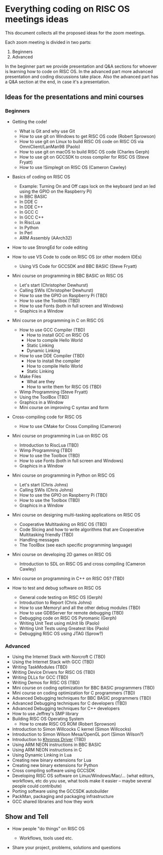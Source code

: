 # Everything coding on RISC OS meetings ideas

This document collects all the proposed ideas for the zoom meetings.

Each zoom meeting is divided in two parts:

1) Beginners
2) Advanced

In the beginner part we provide presentation and Q&A sections for whoever is learning how to code on RISC OS.
In the advanced part more advanced presentation and coding discussions take place. Also the advanced part has a Q&A section at the end, in case it's a presentation.

## Ideas for the presentations and mini courses

### Beginners

* Getting the code!
  * What is Git and why use Git
  * How to use git on Windows to get RISC OS code (Robert Sprowson)
  * How to use git on Linux to build RISC OS code on RISC OS via OmniClient/LanMan98 (Paolo)
  * How to use git on macOS to build RISC OS code (Charles Gerph)
  * How to use git on GCCSDK to cross compiler for RISC OS (Steve Fryatt)
  * How to use !Simplegit on RISC OS (Cameron Cawley)

* Basics of coding on RISC OS
    * Example: Turning On and Off caps lock on the keyboard (and an led using the GPIO on the Raspberry Pi)
    * In BBC BASIC
    * In DDE C
    * In DDE C++
    * In GCC C
    * In GCC C++
    * In RiscLua
    * In Python
    * In Perl
    * ARM Assembly (AArch32)

* How to use StrongEd for code editing

* How to use VS Code to code on RISC OS (or other modern IDEs)
  * Using VS Code for GCCSDK and BBC BASIC (Steve Fryatt)

* Mini course on programming in BBC BASIC on RISC OS
  * Let's start (Christopher Dewhurst)
  * Calling SWIs (Christopher Dewhurst)
  * How to use the GPIO on Raspberry Pi (TBD)
  * How to use the Toolbox (TBD)
  * How to use Fonts (both in full screen and Windows)
  * Graphics in a Window

* Mini course on programming in C on RISC OS
  * How to use GCC Compiler (TBD)
    * How to install GCC on RISC OS
    * How to compile Hello World
    * Static Linking
    * Dynamic Linking
  * How to use DDE Compiler (TBD)
    * How to install the compiler
    * How to compile Hello World
    * Static Linking
  * Make Files
    * What are they
    * How to write them for RISC OS (TBD)
  * Wimp Programming (Steve Fryatt)
  * Using the ToolBox (TBD)
  * Graphics in a Window
  * Mini course on improving C syntax and form

* Cross-compiling code for RISC OS
  * How to use CMake for Cross Compiling (Cameron)

* Mini course on programming in Lua on RISC OS
  * Introduction to RiscLua (TBD)
  * Wimp Programming (TBD)
  * How to use the Toolbox (TBD)
  * How to use Fonts (both in full screen and Windows)
  * Graphics in a Window

* Mini course on programming in Python on RISC OS
  * Let's start (Chris Johns)
  * Calling SWIs (Chris Johns)
  * How to use the GPIO on Raspberry Pi (TBD)
  * How to use the Toolbox (TBD)
  * Graphics in a Window

* Mini course on designing multi-tasking applications on RISC OS
  * Cooperative Multitasking on RISC OS (TBD)
  * Code Slicing and how to write algorithms that are Cooperative Multitasking friendly (TBD)
  * Handling messages
  * The ToolBox (see each specific programming language)

* Mini course on developing 2D games on RISC OS
  * Introduction to SDL on RISC OS and cross compiling (Cameron Cawley)

* Mini course on programming in C++ on RISC OS? (TBD)

* How to test and debug software on RISC OS
  * General code testing on RISC OS (Gerph)
  * Introduction to Report (Chris Johns)
  * How to use MemoryI and all the other debug modules (TBD)
  * How to use GDBServer for remote debugging (TBD)
  * Debugging code on RISC OS Pyromanic (Gerph)
  * Writing Unit Test using mUnit lib (Paolo)
  * Writing Unit Tests using Greatest libs (Paolo)
  * Debugging RISC OS using JTAG (Sprow?)

### Advanced

* Using the Internet Stack with Norcroft C (TBD)
* Using the Internet Stack with GCC (TBD)
* Writing TaskModules (TBD)
* Writing Device Drivers for RISC OS (TBD)
* Writing DLLs for GCC (TBD)
* Writing Demos for RISC OS (TBD)
* Mini course on coding optimization for BBC BASIC programmers (TBD)
* Mini course on coding optimization for C programmers (TBD)
* Advanced Debugging techniques for BBC BASIC programmers (TBD)
* Advanced Debugging techniques for C developers (TBD)
* Advanced Debugging techniques for C++ developers
* How to use Jeffrey's SMP library
* Building RISC OS Operating System
  * How to create RISC OS ROM (Robert Sprowson)
* Introduction to Simon Willcocks C kernel (Simon Willcocks)
* Introduction to Simon Wilson Mesa/OpenGL port (Simon Wilson?)
* Introduction to [Khronos Driver](https://www.riscosports.co.uk/raspberrypi/) (TBD)
* Using ARM NEON instructions in BBC BASIC
* Using ARM NEON instructions in C
* Using Dynamic Linking in Lua
* Creating new binary extensions for Lua
* Creating new binary extensions for Python
* Cross compiling software using GCCSDK
* Developing RISC OS software on Linux/Windows/Mac/… (what editors, workflows, etc do you use, what tools make it easier – maybe several people could contribute)
* Porting software using the GCCSDK autobuilder
* PackMan, packaging and packaging infrastructure
* GCC shared libraries and how they work

## Show and Tell

* How people "do things" on RISC OS
  * Workflows, tools used etc.

* Share your project, problems, solutions and questions

